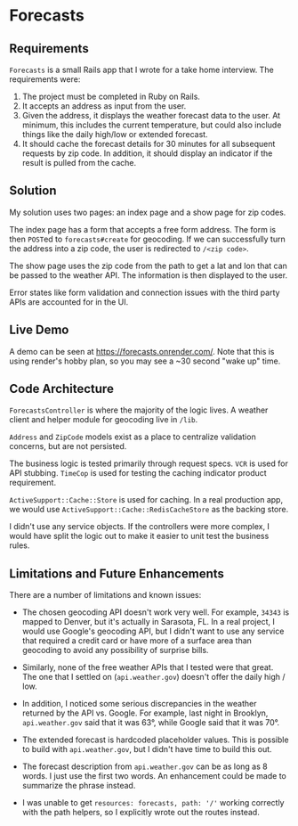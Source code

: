 # Forecasts

## Requirements
`Forecasts` is a small Rails app that I wrote for a take home interview. The requirements were:
1. The project must be completed in Ruby on Rails.
2. It accepts an address as input from the user.
3. Given the address, it displays the weather forecast data to the user.
   At minimum, this includes the current temperature, but could also include things like the daily high/low or extended forecast.
4. It should cache the forecast details for 30 minutes for all subsequent requests by zip code.
   In addition, it should display an indicator if the result is pulled from the cache. 

## Solution
My solution uses two pages: an index page and a show page for zip codes.

The index page has a form that accepts a free form address.
The form is then `POST`ed to `forecasts#create` for geocoding. If we can
successfully turn the address into a zip code, the user is redirected to `/<zip code>`.

The show page uses the zip code from the path to get a lat and lon that can be passed
to the weather API. The information is then displayed to the user.

Error states like form validation and connection issues with the third party APIs
are accounted for in the UI.

## Live Demo
A demo can be seen at https://forecasts.onrender.com/. Note that this is using render's
hobby plan, so you may see a ~30 second "wake up" time.

## Code Architecture

`ForecastsController` is where the majority of the logic lives. A weather client and
helper module for geocoding live in `/lib`.

`Address` and `ZipCode` models exist as a place to centralize validation concerns, but are
not persisted.

The business logic is tested primarily through request specs. `VCR` is used
for API stubbing. `TimeCop` is used for testing the caching indicator product requirement.

`ActiveSupport::Cache::Store` is used for caching. In a real production app,
we would use `ActiveSupport::Cache::RedisCacheStore` as the backing store.

I didn't use any service objects. If the controllers were more complex, I would have
split the logic out to make it easier to unit test the business rules. 

## Limitations and Future Enhancements

There are a number of limitations and known issues:

* The chosen geocoding API doesn't work very well. For example, `34343` is mapped
  to Denver, but it's actually in Sarasota, FL. In a real project, I would use
  Google's geocoding API, but I didn't want to use any service that required a credit
  card or have more of a surface area than geocoding to avoid any possibility of surprise bills.

* Similarly, none of the free weather APIs that I tested were that great. The one
  that I settled on (`api.weather.gov`) doesn't offer the daily high / low.

* In addition, I noticed some serious discrepancies in the weather returned by the API vs. Google. For example,
  last night in Brooklyn, `api.weather.gov` said that it was 63°, while Google said that it was 70°.
  
* The extended forecast is hardcoded placeholder values. This is possible to build with
  `api.weather.gov`, but I didn't have time to build this out.

* The forecast description from `api.weather.gov` can be as long as 8 words. I just
  use the first two words. An enhancement could be made to summarize the phrase instead.
  
* I was unable to get `resources: forecasts, path: '/'` working correctly with the
  path helpers, so I explicitly wrote out the routes instead.